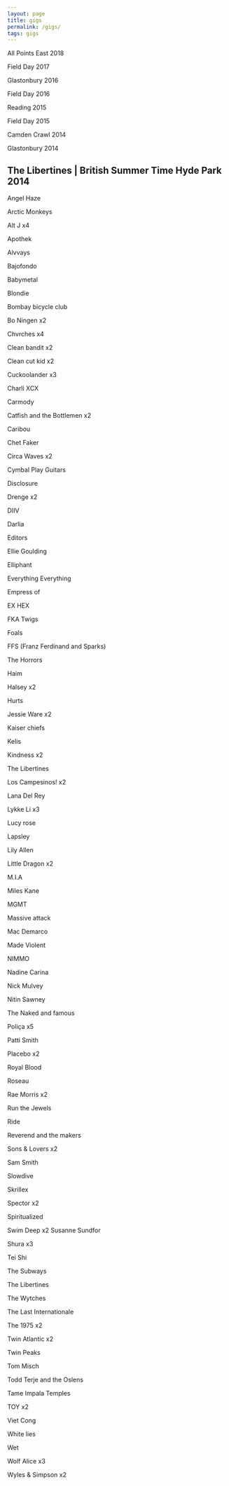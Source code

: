 ```yaml
---
layout: page
title: gigs
permalink: /gigs/
tags: gigs
---
```


All Points East 2018

Field Day 2017

Glastonbury 2016

Field Day 2016

Reading 2015

Field Day 2015

Camden Crawl 2014 

Glastonbury 2014

The Libertines | British Summer Time Hyde Park 2014
-
Angel Haze

Arctic Monkeys

Alt J x4

Apothek

Alvvays

Bajofondo

Babymetal

Blondie

Bombay bicycle club

Bo Ningen x2

Chvrches x4

Clean bandit x2

Clean cut kid x2

Cuckoolander x3

Charli XCX

Carmody

Catfish and the Bottlemen x2

Caribou

Chet Faker

Circa Waves x2

Cymbal Play Guitars

Disclosure

Drenge x2

DIIV

Darlia

Editors

Ellie Goulding

Elliphant

Everything Everything

Empress of

EX HEX

FKA Twigs

Foals

FFS (Franz Ferdinand and Sparks)

The Horrors

Haim

Halsey x2

Hurts

Jessie Ware x2

Kaiser chiefs

Kelis

Kindness x2

The Libertines

Los Campesinos! x2

Lana Del Rey

Lykke Li x3

Lucy rose

Lapsley

Lily Allen

Little Dragon x2

M.I.A

Miles Kane

MGMT

Massive attack

Mac Demarco

Made Violent

NIMMO

Nadine Carina

Nick Mulvey

Nitin Sawney

The Naked and famous

Poliça x5

Patti Smith

Placebo x2

Royal Blood

Roseau

Rae Morris x2

Run the Jewels

Ride

Reverend and the makers

Sons & Lovers x2

Sam Smith

Slowdive

Skrillex

Spector x2

Spiritualized

Swim Deep x2
Susanne Sundfor

Shura x3

Tei Shi

The Subways

The Libertines

The Wytches

The Last Internationale 


The 1975 x2

Twin Atlantic x2

Twin Peaks

Tom Misch

Todd Terje and the Oslens

Tame Impala
Temples

TOY x2

Viet Cong

White lies

Wet

Wolf Alice x3

Wyles & Simpson x2
